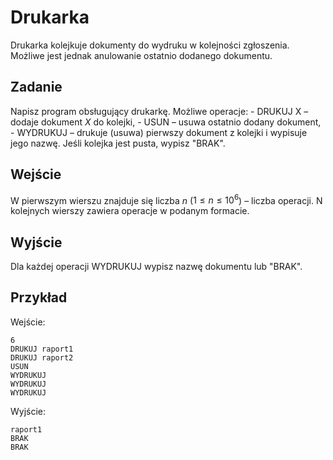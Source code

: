 # Drukarka
Drukarka kolejkuje dokumenty do wydruku w kolejności zgłoszenia. Możliwe jest jednak anulowanie ostatnio dodanego dokumentu.

## Zadanie
Napisz program obsługujący drukarkę. Możliwe operacje:
    - DRUKUJ X – dodaje dokument $X$ do kolejki,
    - USUN – usuwa ostatnio dodany dokument,
    - WYDRUKUJ – drukuje (usuwa) pierwszy dokument z kolejki i wypisuje jego nazwę.
Jeśli kolejka jest pusta, wypisz "BRAK".

## Wejście
W pierwszym wierszu znajduje się liczba $n$ ($1 \leq n \leq 10^6$) – liczba operacji.
N kolejnych wierszy zawiera operacje w podanym formacie.

## Wyjście
Dla każdej operacji WYDRUKUJ wypisz nazwę dokumentu lub "BRAK".

## Przykład
Wejście:
```
6
DRUKUJ raport1
DRUKUJ raport2
USUN
WYDRUKUJ
WYDRUKUJ
WYDRUKUJ
```

Wyjście:
```
raport1
BRAK
BRAK
```
